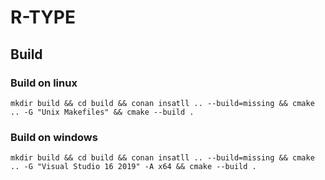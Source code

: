 # R-TYPE

## Build

### Build on linux

```
mkdir build && cd build && conan insatll .. --build=missing && cmake .. -G "Unix Makefiles" && cmake --build .
```

### Build on windows

```
mkdir build && cd build && conan insatll .. --build=missing && cmake .. -G "Visual Studio 16 2019" -A x64 && cmake --build .
```